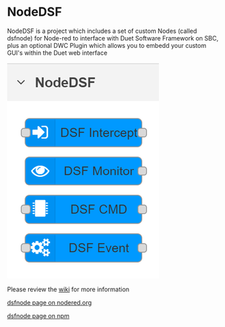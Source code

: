 # NodeDSF
NodeDSF is a project which includes a set of custom Nodes (called dsfnode) for Node-red to interface with Duet Software Framework on SBC, plus an optional DWC Plugin which allows you to embedd your custom GUI's within the Duet web interface

![NodeDSF](https://github.com/MintyTrebor/NodeDSF/blob/main/images/NodeDSF_Nodes_In_NodeRed_GUI.png)

Please review the [wiki](https://github.com/MintyTrebor/NodeDSF/wiki) for more information

[dsfnode page on nodered.org](https://flows.nodered.org/node/node-red-contrib-dsfnode)

[dsfnode page on npm](https://www.npmjs.com/package/node-red-contrib-dsfnode)
